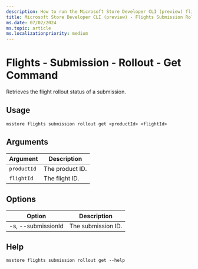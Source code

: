 ```yaml
---
description: How to run the Microsoft Store Developer CLI (preview) flights submission rollout get command.
title: Microsoft Store Developer CLI (preview) - Flights Submission Rollout Get Command
ms.date: 07/02/2024
ms.topic: article
ms.localizationpriority: medium
---
```


# Flights - Submission - Rollout - Get Command

Retrieves the flight rollout status of a submission.

## Usage

```console
msstore flights submission rollout get <productId> <flightId>
```

## Arguments

| Argument    | Description |
|-------------|-------------|
| `productId` | The product ID. |
| `flightId` | The flight ID. |

## Options

| Option | Description |
|--------|-------------|
| -s, --submissionId | The submission ID. |

## Help

```console
msstore flights submission rollout get --help
```
